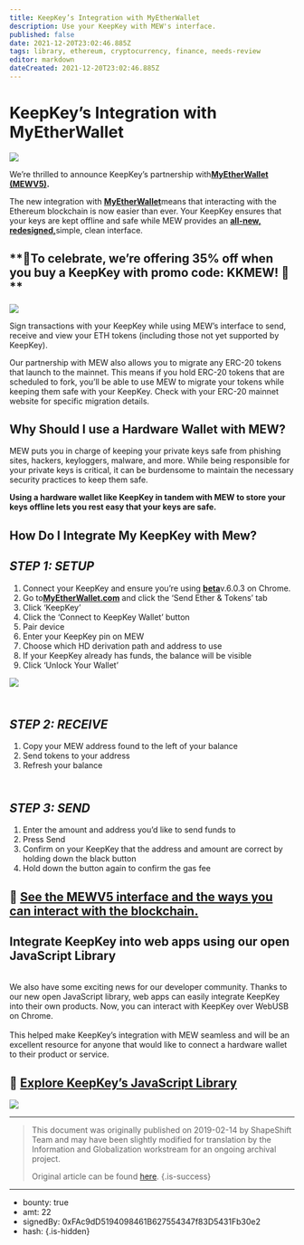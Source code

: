 ```yaml
---
title: KeepKey’s Integration with MyEtherWallet
description: Use your KeepKey with MEW's interface. 
published: false
date: 2021-12-20T23:02:46.885Z
tags: library, ethereum, cryptocurrency, finance, needs-review
editor: markdown
dateCreated: 2021-12-20T23:02:46.885Z
---
```


# KeepKey’s Integration with MyEtherWallet

![](https://assets.website-files.com/5e9a09610b7dce71f87f7f17/5e9fe9fa5e97b6163f5ed4ed_1_OZj_nDX9x-7PDWZoyYLHag.png)

We’re thrilled to announce KeepKey’s partnership with[**MyEtherWallet (MEWV5)**](https://www.myetherwallet.com/)**.**

The new integration with [**MyEtherWallet**](https://medium.com/@myetherwallet)means that interacting with the Ethereum blockchain is now easier than ever. Your KeepKey ensures that your keys are kept offline and safe while MEW provides an [**all-new, redesigned,**](https://medium.com/myetherwallet/lets-make-it-official-mew-v5-myetherwallet-s-all-new-interface-is-here-2063117180a4)simple, clean interface.

## **🎉To celebrate, we’re offering 35% off when you buy a KeepKey with promo code: KKMEW! 🎉<br/> **

![](https://assets.website-files.com/5e9a09610b7dce71f87f7f17/5e9fea567e69099e2b53bda5_1*gtQKE9HdrdIMDJhPVyfRNw.png)

Sign transactions with your KeepKey while using MEW’s interface to send, receive and view your ETH tokens (including those not yet supported by KeepKey).

Our partnership with MEW also allows you to migrate any ERC-20 tokens that launch to the mainnet. This means if you hold ERC-20 tokens that are scheduled to fork, you’ll be able to use MEW to migrate your tokens while keeping them safe with your KeepKey. Check with your ERC-20 mainnet website for specific migration details.<br/> 

## Why Should I use a Hardware Wallet with MEW?

MEW puts you in charge of keeping your private keys safe from phishing sites, hackers, keyloggers, malware, and more. While being responsible for your private keys is critical, it can be burdensome to maintain the necessary security practices to keep them safe.

**Using a hardware wallet like KeepKey in tandem with MEW to store your keys offline lets you rest easy that your keys are safe.**

## How Do I Integrate My KeepKey with Mew?

## *STEP 1: SETUP*

1. Connect your KeepKey and ensure you’re using [**beta**](https://chrome.google.com/webstore/detail/keepkey-client-beta/ndpjhnboalogfiafbknodggihfiedibo)v.6.0.3 on Chrome.
2. Go to[**MyEtherWallet.com**](https://myetherwallet.com/) and click the ‘Send Ether & Tokens’ tab
3. Click ‘KeepKey’
4. Click the ‘Connect to KeepKey Wallet’ button
5. Pair device
6. Enter your KeepKey pin on MEW
7. Choose which HD derivation path and address to use
8. If your KeepKey already has funds, the balance will be visible
9. Click ‘Unlock Your Wallet’<br/> 

![](https://assets.website-files.com/5e9a09610b7dce71f87f7f17/5e9fea565b4cf00bcc7cd319_1*Wq0sKW_qZGAJuaRJa7K7Sw.png)

## *<br/>STEP 2: RECEIVE*

1. Copy your MEW address found to the left of your balance
2. Send tokens to your address
3. Refresh your balance

## *<br/>STEP 3: SEND*

1. Enter the amount and address you’d like to send funds to
2. Press Send
3. Confirm on your KeepKey that the address and amount are correct by holding down the black button
4. Hold down the button again to confirm the gas fee

## **📌** [**See the MEWV5 interface and the ways you can interact with the blockchain.**](https://www.myetherwallet.com/#send-transaction) 

## Integrate KeepKey into web apps using our open JavaScript Library

 <br/>We also have some exciting news for our developer community. Thanks to our new open JavaScript library, web apps can easily integrate KeepKey into their own products. Now, you can interact with KeepKey over WebUSB on Chrome.<br/><br/>This helped make KeepKey’s integration with MEW seamless and will be an excellent resource for anyone that would like to connect a hardware wallet to their product or service.<br/>

## **📌** [**Explore KeepKey’s JavaScript Library**](https://github.com/keepkey/keepkey.js)

![](https://assets.website-files.com/5e9a09610b7dce71f87f7f17/5e9feaec12dcf752ef2468c9_1*JwtTvVVhY2Yz6ZTPNtZwtg.png)

---

> This document was originally published on 2019-02-14 by ShapeShift Team and may have been slightly modified for translation by the Information and Globalization workstream for an ongoing archival project.
>
> Original article can be found [here](https://shapeshift.com/library/keepkeys-integration-with-myetherwallet).
{.is-success}

---

- bounty: true
- amt: 22
- signedBy: 0xFAc9dD5194098461B627554347f83D5431Fb30e2
- hash: 
{.is-hidden}